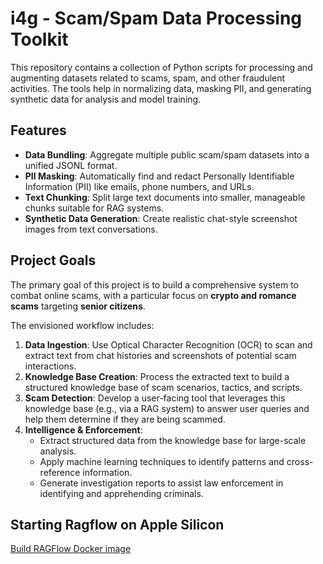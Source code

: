 # i4g - Scam/Spam Data Processing Toolkit

This repository contains a collection of Python scripts for processing and augmenting datasets related to scams, spam, and other fraudulent activities. The tools help in normalizing data, masking PII, and generating synthetic data for analysis and model training.

## Features

*   **Data Bundling**: Aggregate multiple public scam/spam datasets into a unified JSONL format.
*   **PII Masking**: Automatically find and redact Personally Identifiable Information (PII) like emails, phone numbers, and URLs.
*   **Text Chunking**: Split large text documents into smaller, manageable chunks suitable for RAG systems.
*   **Synthetic Data Generation**: Create realistic chat-style screenshot images from text conversations.

## Project Goals

The primary goal of this project is to build a comprehensive system to combat online scams, with a particular focus on **crypto and romance scams** targeting **senior citizens**.

The envisioned workflow includes:

1.  **Data Ingestion**: Use Optical Character Recognition (OCR) to scan and extract text from chat histories and screenshots of potential scam interactions.
2.  **Knowledge Base Creation**: Process the extracted text to build a structured knowledge base of scam scenarios, tactics, and scripts.
3.  **Scam Detection**: Develop a user-facing tool that leverages this knowledge base (e.g., via a RAG system) to answer user queries and help them determine if they are being scammed.
4.  **Intelligence & Enforcement**:
    *   Extract structured data from the knowledge base for large-scale analysis.
    *   Apply machine learning techniques to identify patterns and cross-reference information.
    *   Generate investigation reports to assist law enforcement in identifying and apprehending criminals.

## Starting Ragflow on Apple Silicon
[Build RAGFlow Docker image](https://ragflow.io/docs/dev/build_docker_image)